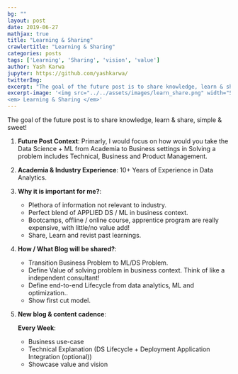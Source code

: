 ```yaml
---
bg: ""
layout: post
date: 2019-06-27
mathjax: true
title: "Learning & Sharing"
crawlertitle: "Learning & Sharing"
categories: posts
tags: ['Learning', 'Sharing', 'vision', 'value']
author: Yash Karwa
jupyter: https://github.com/yashkarwa/
twitterImg: 
excerpt: "The goal of the future post is to share knowledge, learn & share, simple & sweet!"
excerpt-image: '<img src="../../assets/images/learn_share.png" width="500" alt="Learning & Sharing" title="Learning & Sharing">
<em> Learning & Sharing </em>'
---
```


The goal of the future post is to share knowledge, learn & share, simple & sweet!


1. **Future Post Context**: Primarly, I would focus on how would you take the Data Science + ML from Academia to Business settings in Solving a problem includes Technical, Business and Product Management.

2. **Academia & Industry Experience**: 10+ Years of Experience in Data Analytics.

3. **Why it is important for me?**: 
    - Plethora of information not relevant to industry.
	- Perfect blend of APPLIED DS / ML in business context.
	- Bootcamps, offline / online course, apprentice program are really expensive, with little/no value add!
	- Share, Learn and revist past learnings.

4. **How / What Blog will be shared?**: 
    - Transition Business Problem to ML/DS Problem.
	- Define Value of solving problem in business context. Think of like a independent consultant!
	- Define end-to-end Lifecycle from data analytics, ML and optimization..
	- Show first cut model.
	 
5.  **New blog & content cadence**: 

	 **Every Week**:
	-  Business use-case 
	- Technical Explanation (DS Lifecycle + Deployment Application Integration (optional)) 
	- Showcase value and vision
	 
	 

	 




